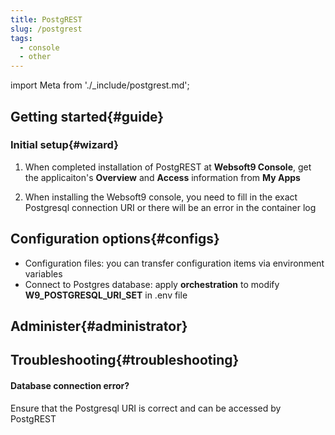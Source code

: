 ```yaml
---
title: PostgREST
slug: /postgrest
tags:
  - console
  - other
---
```


import Meta from './_include/postgrest.md';

<Meta name="meta" />

## Getting started{#guide}

### Initial setup{#wizard}

1. When completed installation of PostgREST at **Websoft9 Console**, get the applicaiton's **Overview** and **Access** information from **My Apps**  

2. When installing the Websoft9 console, you need to fill in the exact Postgresql connection URI or there will be an error in the container log

## Configuration options{#configs}

- Configuration files: you can transfer configuration items via environment variables
- Connect to Postgres database: apply **orchestration** to modify **W9_POSTGRESQL_URI_SET** in .env file

## Administer{#administrator}


## Troubleshooting{#troubleshooting}

#### Database connection error?

Ensure that the Postgresql URI is correct and can be accessed by PostgREST  

